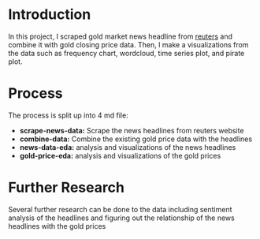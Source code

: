 # Introduction
In this project, I scraped gold market news headline from <a href = "https://www.reuters.com/news/archive/goldMktRpt?view=page&page=10&pageSize=10">reuters</a> and combine it with gold closing price data.
Then, I make a visualizations from the data such as frequency chart, wordcloud, time series plot, and pirate plot.


# Process
The process is split up into 4 md file:
- <b>scrape-news-data:</b> Scrape the news headlines from reuters website
- <b>combine-data:</b> Combine the existing gold price data with the headlines
- <b>news-data-eda:</b> analysis and visualizations of the news headlines
- <b>gold-price-eda:</b> analysis and visualizations of the gold prices

# Further Research
Several further research can be done to the data including sentiment analysis of the headlines and figuring out the relationship of the news headlines with the gold prices
